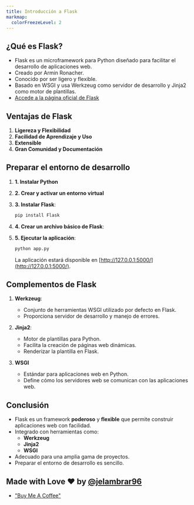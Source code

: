```yaml
---
title: Introducción a Flask
markmap:
  colorFreezeLevel: 2
---
```


## ¿Qué es Flask?

- Flask es un microframework para Python diseñado
  para facilitar el desarrollo de aplicaciones web.
- Creado por Armin Ronacher.
- Conocido por ser ligero y flexible.
- Basado en WSGI y usa Werkzeug como servidor
  de desarrollo y Jinja2 como motor de plantillas.
- [Accede a la página oficial de Flask](https://flask.palletsprojects.com/en/3.0.x/)

## Ventajas de Flask

1. **Ligereza y Flexibilidad**
2. **Facilidad de Aprendizaje y Uso**
3. **Extensible** 
4. **Gran Comunidad y Documentación**

## Preparar el entorno de desarrollo

1. **1. Instalar Python**
2. **2. Crear y activar un entorno virtual**
3. **3. Instalar Flask**:
   ```bash
   pip install Flask
   ```
4. **4. Crear un archivo básico de Flask**:

5. **5. Ejecutar la aplicación**:
   ```bash
   python app.py
   ```
   La aplicación estará disponible en
   [http://127.0.0.1:5000/](http://127.0.0.1:5000/).

## Complementos de Flask

1. **Werkzeug**:
   - Conjunto de herramientas WSGI utilizado por defecto en Flask.
   - Proporciona servidor de desarrollo y manejo de errores.

3. **Jinja2**:
   - Motor de plantillas para Python.
   - Facilita la creación de páginas web dinámicas.
   - Renderizar la plantilla en Flask.

5. **WSGI**
   - Estándar para aplicaciones web en Python.
   - Define cómo los servidores web se comunican
     con las aplicaciones web.

## Conclusión
  - Flask es un framework **poderoso** y **flexible**
    que permite construir aplicaciones web con facilidad.
  - Integrado con herramientas como:
    - **Werkzeug**
    - **Jinja2**
    - **WSGI**
  - Adecuado para una amplia gama de proyectos.
  - Preparar el entorno de desarrollo es sencillo.

## Made with Love ❤️ by [@jelambrar96](https://github.com/jelambrar96)
  - ["Buy Me A Coffee"](https://www.buymeacoffee.com/jelambrar1)
